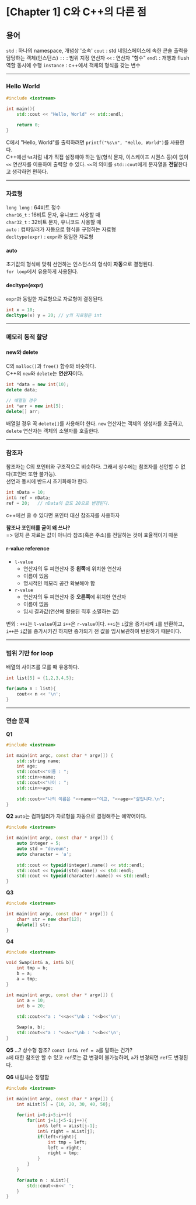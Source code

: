 # [Chapter 1] C와 C++의 다른 점

## 용어
`std` : 하나의 namespace, 개념상 '소속'
`cout` : std 네임스페이스에 속한 콘솔 출력을 담당하는 객체(인스턴스)
`::` : 범위 지정 연산자
`<<` : 연산자 "함수"
`endl` : 개행과 flush 역할 동시에 수행
`instance` : c++에서 객체의 형식을 갖는 변수
* * *
### Hello World
```c++
#include <iostream>

int main(){
    std::cout << "Hello, World" << std::endl;

    return 0;
}
```
C에서 "Hello, World"를 출력하려면 `printf("%s\n", "Hello, World")`를 사용한다.   
C++에선 `%s`처럼 내가 직접 설정해야 하는 일(형식 문자, 이스케이프 시퀀스 등)이 없이 `<<` 연산자를 이용하여 출력할 수 있다. `<<`의 의미를 `std::cout`에게 문자열을 **전달**한다고 생각하면 편하다.   
* * *
### 자료형
`long long` : 64비트 정수   
`char16_t` : 16비트 문자, 유니코드 사용할 때    
`char32_t` : 32비트 문자, 유니코드 사용할 때   
`auto` : 컴파일러가 자동으로 형식을 규정하는 자료형   
`decltype(expr)` : `expr`과 동일한 자료형   
#### auto
초기값의 형식에 맞춰 선언하는 인스턴스의 형식이 **자동**으로 결정된다.    
`for loop`에서 유용하게 사용된다.   
#### decltype(expr)
`expr`과 동일한 자료형으로 자료형이 결정된다.
```c++
int x = 10;
decltype(x) y = 20; // y의 자료형은 int
```
* * *
### 메모리 동적 할당
#### new와 delete
C의 `malloc()`과 `free()` 함수와 비슷하다.    
C++의 `new`와 `delete`는 **연산자**이다.   
```c++
int *data = new int(10);
delete data;

// 배열일 경우
int *arr = new int[5];
delete[] arr;
```
배열일 경우 꼭 `delete[]`를 사용해야 한다.
`new` 연산자는 객체의 생성자를 호출하고, `delete` 연산자는 객체의 소멸자를 호출한다.   
* * *
### 참조자
참조자는 C의 포인터와 구조적으로 비슷하다. 그래서 상수에는 참조자를 선언할 수 없다(포인터 또한 불가능).   
선언과 동시에 반드시 초기화해야 한다.   
```c++
int nData = 10;
int& ref = nData;
ref = 20;   // nData의 값도 20으로 변경된다.
```
c++에선 쓸 수 있다면 포인터 대신 참조자를 사용하자   

**참조나 포인터를 굳이 왜 쓰나?**   
=> 덩치 큰 자료는 값이 아니라 참조(혹은 주소)를 전달하는 것이 효율적이기 때문   
#### r-value reference
* `l-value`
    + 연산자의 두 피연산자 중 **왼쪽**에 위치한 연산자
    + 이름이 있음
    + 명시적인 메모리 공간 확보해야 함
* `r-value`
    + 연산자의 두 피연산자 중 **오른쪽**에 위치한 연산자
    + 이름이 없음
    + 임시 결과값(연산에 활용된 직후 소멸하는 값)   

번외 : `++i`는 `l-value`이고 `i++`은 `r-value`이다. `++i`는 `i`값을 증가시켜 `i`를 반환하고, `i++`은 `i`값을 증가시키긴 하지만 증가되기 전 값을 임시보관하여 반환하기 때문이다.
* * *
### 범위 기반 for loop
배열의 사이즈를 모를 때 유용하다.
```c++
int list[5] = {1,2,3,4,5};

for(auto n : list){
    cout<< n << '\n';
}
```
* * *
### 연습 문제
**Q1**
```c++
#include <iostream>

int main(int argc, const char * argv[]) {
    std::string name;
    int age;
    std::cout<<"이름 : ";
    std::cin>>name;
    std::cout<<"나이 : ";
    std::cin>>age;
    
    std::cout<<"나의 이름은 "<<name<<"이고, "<<age<<"살입니다.\n";
}
```
**Q2**
`auto`는 컴파일러가 자료형을 자동으로 결정해주는 예약어이다.
```c++
#include <iostream>

int main(int argc, const char * argv[]) {
    auto integer = 5;
    auto std = "deveun";
    auto character = 'a';
    
    std::cout << typeid(integer).name() << std::endl;
    std::cout << typeid(std).name() << std::endl;
    std::cout << typeid(character).name() << std::endl;
}
```
**Q3**
```c++
#include <iostream>

int main(int argc, const char * argv[]) {
    char* str = new char[12];
    delete[] str;
}
```
**Q4**
```c++
#include <iostream>

void Swap(int& a, int& b){
    int tmp = b;
    b = a;
    a = tmp;
}

int main(int argc, const char * argv[]) {
    int a = 10;
    int b = 20;
    
    std::cout<<"a : "<<a<<"\nb : "<<b<<'\n';

    Swap(a, b);
    std::cout<<"a : "<<a<<"\nb : "<<b<<'\n';
}
```
**Q5**
...? 상수형 참조? `const int& ref = a`를 말하는 건가?   
`a`에 대한 참조만 할 수 있고 `ref`로는 값 변경이 불가능하며, `a`가 변경되면 `ref`도 변경된다.   

**Q6**
내림차순 정렬함
```c++
#include <iostream>

int main(int argc, const char * argv[]) {
    int aList[5] = {10, 20, 30, 40, 50};
    
    for(int i=0;i<5;i++){
        for(int j=1;j<5-i;j++){
            int& left = aList[j-1];
            int& right = aList[j];
            if(left<right){
                int tmp = left;
                left = right;
                right = tmp;
            }
        }
    }
    
    for(auto n : aList){
        std::cout<<n<<' ';
    }
}
```